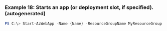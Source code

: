 
### Example 18: Starts an app (or deployment slot, if specified). (autogenerated)
```powershell
PS C:\> Start-AzWebApp -Name {Name} -ResourceGroupName MyResourceGroup


